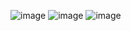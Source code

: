 ![image](https://user-images.githubusercontent.com/50080058/118916052-cfd87300-b960-11eb-9745-bb91f0cf0a9a.png)
![image](https://user-images.githubusercontent.com/50080058/118916067-d666ea80-b960-11eb-8362-abe198a87d26.png)
![image](https://user-images.githubusercontent.com/50080058/118916080-da930800-b960-11eb-8b6e-b9d4618d6359.png)
